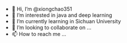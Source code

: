 - 👋 Hi, I’m @xiongchao351
- 👀 I’m interested in java and deep learning
- 🌱 I’m currently learning in Sichuan University
- 💞️ I’m looking to collaborate on ...
- 📫 How to reach me ...

<!---
xiongchao351/xiongchao351 is a ✨ special ✨ repository because its `README.md` (this file) appears on your GitHub profile.
You can click the Preview link to take a look at your changes.
--->
